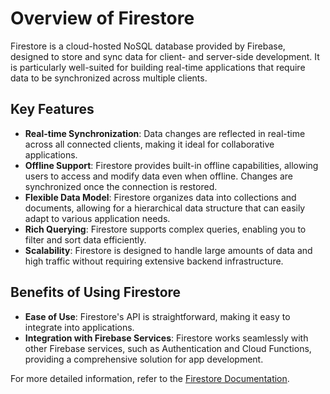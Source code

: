 # Overview of Firestore

Firestore is a cloud-hosted NoSQL database provided by Firebase, designed to store and sync data for client- and server-side development. It is particularly well-suited for building real-time applications that require data to be synchronized across multiple clients.

## Key Features

- **Real-time Synchronization**: Data changes are reflected in real-time across all connected clients, making it ideal for collaborative applications.
- **Offline Support**: Firestore provides built-in offline capabilities, allowing users to access and modify data even when offline. Changes are synchronized once the connection is restored.
- **Flexible Data Model**: Firestore organizes data into collections and documents, allowing for a hierarchical data structure that can easily adapt to various application needs.
- **Rich Querying**: Firestore supports complex queries, enabling you to filter and sort data efficiently.
- **Scalability**: Firestore is designed to handle large amounts of data and high traffic without requiring extensive backend infrastructure.

## Benefits of Using Firestore

- **Ease of Use**: Firestore's API is straightforward, making it easy to integrate into applications.
- **Integration with Firebase Services**: Firestore works seamlessly with other Firebase services, such as Authentication and Cloud Functions, providing a comprehensive solution for app development.

For more detailed information, refer to the [Firestore Documentation](https://firebase.google.com/docs/firestore).
